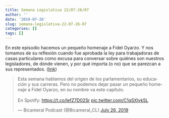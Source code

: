```yaml
---
title: Semana Legislativa 22/07-26/07
author: ''
date: '2019-07-26'
slug: semana-legislativa-22-07-26-07
categories: []
tags: []
---
```


En este episodio hacemos un pequeño homenaje a Fidel Oyarzo. Y nos tomamos de su reflexión cuando fue aprobada la ley para trabajadoras de casas particulares como excusa para conversar sobre quiénes son nuestros legisladores, de dónde vienen, y por qué importa (o no) que se parezcan a sus representados. ([link](https://open.spotify.com/episode/7a4Bz7Vr6FnDlLGRMXNHtG?si=muKHDhJgQbKFaCv4_8ytQA))

<blockquote class="twitter-tweet"><p lang="es" dir="ltr">Esta semana hablamos del origen de los parlamentarios, su educación y sus carreras. Pero no podemos dejar pasar un pequeño homenaje a Fidel Oyarzo, en su nombre va este capítulo.<br><br>En Spotify: <a href="https://t.co/lefZ7D02Sr">https://t.co/lefZ7D02Sr</a> <a href="https://t.co/C1qSXlyk5L">pic.twitter.com/C1qSXlyk5L</a></p>&mdash; Bicameral Podcast (@Bicameral_CL) <a href="https://twitter.com/Bicameral_CL/status/1154900167767855104?ref_src=twsrc%5Etfw">July 26, 2019</a></blockquote> <script async src="https://platform.twitter.com/widgets.js" charset="utf-8"></script>
